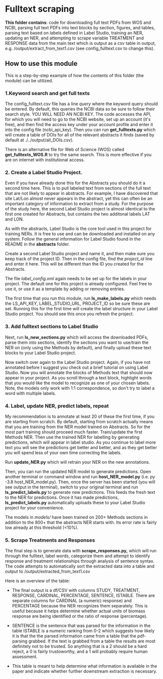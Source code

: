 # Fulltext scraping
**This folder contains**: code for downloading full text PDFs from WOS and NCBI, parsing full text PDFs into text blocks by section, figures, and tables, parsing text based on labels defined in Label Studio, training an NER, updating an NER, and attempting to scrape variable TREATMENT and RESPONSE data from the main text which is output as a csv table in output, e.g. /output/extract_from_text1.csv (see config_fulltext.csv to change this). 

## How to use this module
This is a step-by-step example of how the contents of this folder (the module) can be utilized.

### 1.Keyword search and get full texts
The config_fulltext.csv file has a line *query* where the keyword query should be entered. By default, this queries the NCBI data so be sure to follow their search style. YOU WILL NEED AN NCBI KEY. The code accesses the API, for which you will need to go to the NCBI website, set up an account (it's free), and then find the access key under your account profile and enter it into the config file (ncbi_api_key). Then you can run **get_fulltexts.py** which will create a table of DOIs for all of the relevant abstracts it finds (saved by default at ./../output/all_DOIs.csv).

There is an alternative file for Web of Science (WOS) called **get_fulltexts_WOS.R** to try the same search. This is more effective if you are on internet with institutional access. 

### 2. Create a Label Studio Project. 
Even if you have already done this for the Abstracts you should do it a second time here. This is to pull labeled text from sections of the full text that are not likely to appear in abstracts. For example, I have discovered that site Lat/Lon almost never appears in the abstract, yet this can often be an important category of information to extract from a study. For the purpose of the study here, the second Label Studio project is almost identical to the first one created for Abstracts, but contains the two additonal labels LAT and LON. 

As with the abstracts, Label Studio is the core tool used in this project for training NERs. It is free to use and can be downloaded and installed on any system. Follow the general information for Label Studio found in the README in the **abstracts** folder. 

Create a second Label Studio project and name it, and then make sure you keep track of the project ID. Then in the config file, find the *project_id* line and enter it here. This will be different than the ID you created for the Abstracts. 

The file *label_config.xml* again needs to be set up for the labels in your project. The default one for this project is already configured. Feel free to use it, or use it as a template by adding or removing entries. 

The first time that you run this module, run **ls_make_labels.py** which needs the LS_API_KEY, LABEL_STUDIO_URL, PROJECT_ID so be sure these are set. Running this for the first time will create the label structure in your Label Studio project. You should see this once you refresh the project. 

### 3. Add fulltext sections to Label Studio
Next, run **ls_new_sections.py** which will access the downloaded PDFs, parse them into sections, identify the sections you want to use/train the NER on (only using the Methods by default), and finally upload these text blocks to your Label Studio project. 

Now switch over again to the Label Studio project. Again, if you have not annotated before I suggest you check out a brief tutorial on using Label Studio. Now you will annotate the blocks of Methods text that should now appear in your project. As you scroll through a text block, highlight words that you would like the model to recognize as one of your chosen labels. Note, the models only work with 1:1 correspondence, so don't try to label a word with multiple labels. 

### 4. Label, update NER, predict labels, repeat
My recommendation is to annotate at least 20 of these the first time, if you are starting from scratch. By default, starting from scratch actually means that you are training from the NER model trained on Abstracts. So for the most part training should proceed much faster. Train/update the first Methods NER. Then use the trained NER  for labelling by generating predictions, which will appear in label studio. As you continue to label more text you will see the predictions get better and better, and as they get better you will spend less of your own time correcting the labels. 

Run **update_NER.py** which will retrain your NER on the new annotations. 

Then, you can run the updated NER model to generate predictions. Open another terminal or command window and run **host_NER_model.py** (i.e. py -3.8 host_NER_model.py). Then, once the server has been started (you will see output in the terminal), switch to your original terminal and run **ls_predict_labels.py** to generate new predictions. This feeds the fresh text to the NER for predictions. Once it has made predictions, **ls_predict_labels.py** automatically uploads these to your Label Studio project for your convenience. 

The models in *models/* have been trained on 200+ Methods sections in addition to the 800+ that the abstracts NER starts with. Its error rate is fairly low already at this threshold (<10%). 

### 5. Scrape Treatments and Responses
The final step is to generate data with **scrape_responses.py,** which will run through the fulltext, label words, categorize them and attempt to identify response and treatment relationships through analysis of sentence syntax. The code attempts to automatically sort the extracted data into a table and output to /output/extracted_from_text1.csv  

Here is an overview of the table: 
- The final output is a df/CSV with columns STUDY, TREATMENT, RESPONSE, CARDINAL, PERCENTAGE, SENTENCE, ISTABLE. There are separate columns for CARDINAL (a numeric) response) and PERCENTAGE because the NER recognizes them separately. This is useful because it helps determine whether actual units of biomass response are being identified or the ratio of response (percentage). 

- SENTENCE is the sentence that was parsed for the information in the table ISTABLE is a numeric ranking from 0-2 which suggests how likely it is that the the parsed information came from a table that the pdf-parsing grabbed. If the text is grabbed from a table the results are most definitely not to be trusted. So anything that is a 2 should be a hard reject, a 0 is fairly trustoworthy, and a 1 will probably require human assessment. 

- This table is meant to help determine what information is available in the paper and indicate whether further downstream extraction is necessary. 


